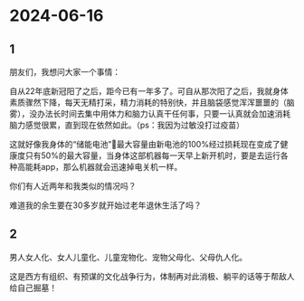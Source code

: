 # 2024-06-16

## 1

朋友们，我想问大家一个事情：

自从22年底新冠阳了之后，距今已有一年多了。可自从那次阳了之后，我就身体素质骤然下降，每天无精打采，精力消耗的特别快，并且脑袋感觉浑浑噩噩的（脑雾），没办法长时间去集中用体力和脑力认真干任何事，只要一认真就会加速消耗脑力感觉很累，直到现在依然如此。（ps：我因为过敏没打过疫苗）

这就好像我身体的“储能电池”🔋最大容量由新电池的100%经过损耗现在变成了健康度只有50%的最大容量，当身体这部机器每一天早上新开机时，要是去运行各种高能耗app，那么机器就会迅速掉电关机一样。

你们有人近两年和我类似的情况吗？

难道我的余生要在30多岁就开始过老年退休生活了吗？

## 2

男人女人化、女人儿童化、儿童宠物化、宠物父母化、父母仇人化。

这是西方有组织、有预谋的文化战争行为，体制再对此消极、躺平的话等于帮敌人给自己掘墓！ ​ ​​​


